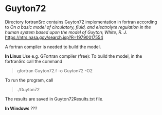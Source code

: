 # Guyton72
Directory fortranSrc contains Guyton72 implementation in fortran according to
*On a basic model of circulatory, fluid, and electrolyte regulation in the human system based upon the model of Guyton; White, R. J.*
https://ntrs.nasa.gov/search.jsp?R=19790017554

A fortran compiler is needed to build the model.

**In Linux**
Use e.g. GFortran compiler (free):
To build the model, in the fortranSrc call the command
> gfortran Guyton72.f -o Guyton72 -O2

To run the program, call
>./Guyton72

The results are saved in Guyton72Results.txt file.

**In Windows**
???